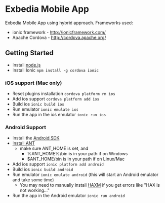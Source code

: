 Exbedia Mobile App
==================

Exbedia Mobile App using hybrid approach. Frameworks used:

* ionic framework - http://ionicframework.com/
* Apache Cordova - http://cordova.apache.org/


## Getting Started 

* Install [node.js](http://nodejs.org/)
* Install Ionic `npm install -g cordova ionic`

### iOS support (Mac only)
* Reset plugins installation `cordova platform rm ios`
* Add ios support `cordova platform add ios`
* Build ios `ionic build ios`
* Run emulator `ionic emulate ios`
* Run the app in the ios emulator `ionic run ios`

### Android Support

* Install the [Android SDK](http://spring.io/guides/gs/android/)
* [Install ANT](http://apache.claz.org//ant/binaries/apache-ant-1.9.4-bin.zip)
    * make sure ANT_HOME is set, and
        * %ANT_HOME%\bin is in your path if on Windows
        * $ANT_HOME/bin is in your path if on Linux/Mac
* Add ios support `ionic platform add android`
* Build ios `ionic build android`
* Run emulator `ionic emulate android` (this will start an Android emulator and take some time)
    * You may need to manually install [HAXM](https://software.intel.com/en-us/android/articles/intel-hardware-accelerated-execution-manager-end-user-license-agreement) if you get errors like "HAX is not working..."
* Run the app in the Android emulator `ionic run android`
